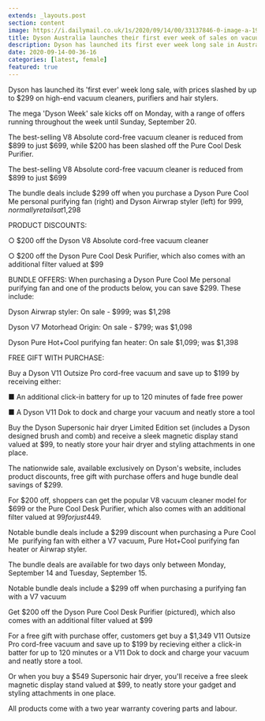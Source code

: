 ```yaml
---
extends: _layouts.post
section: content
image: https://i.dailymail.co.uk/1s/2020/09/14/00/33137846-0-image-a-19_1600039405161.jpg 
title: Dyson Australia launches their first ever week of sales on vacuum cleaners, purifiers and Airwraps 
description: Dyson has launched its first ever week long sale in Australia, with prices slashed by up to $299 on high-end vacuum cleaners,  purifiers and hair stylers. 
date: 2020-09-14-00-36-16 
categories: [latest, female] 
featured: true 
--- 
```

Dyson has launched its 'first ever' week long sale, with prices slashed by up to $299 on high-end vacuum cleaners, purifiers and hair stylers.

The mega 'Dyson Week' sale kicks off on Monday, with a range of offers running throughout the week until Sunday, September 20. 

The best-selling V8 Absolute cord-free vacuum cleaner is reduced from $899 to just $699, while $200 has been slashed off the Pure Cool Desk Purifier.

The best-selling V8 Absolute cord-free vacuum cleaner is reduced from $899 to just $699

The bundle deals include $299 off when you purchase a Dyson Pure Cool Me personal purifying fan (right) and Dyson Airwrap styler (left) for $999, normally retails at $1,298

PRODUCT DISCOUNTS: 

○ $200 off the Dyson V8 Absolute cord-free vacuum cleaner

○ $200 off the Dyson Pure Cool Desk Purifier, which also comes with an additional filter valued at $99

BUNDLE OFFERS: When purchasing a Dyson Pure Cool Me personal purifying fan and one of the products below, you can save $299. These include:

Dyson Airwrap styler: On sale - $999; was $1,298

Dyson V7 Motorhead Origin: On sale - $799; was $1,098

Dyson Pure Hot+Cool purifying fan heater: On sale $1,099; was $1,398

FREE GIFT WITH PURCHASE: 

Buy a Dyson V11 Outsize Pro cord-free vacuum and save up to $199 by receiving either: 

■ An additional click-in battery for up to 120 minutes of fade free power 

■ A Dyson V11 Dok to dock and charge your vacuum and neatly store a tool

Buy the Dyson Supersonic hair dryer Limited Edition set (includes a Dyson designed brush and comb) and receive a sleek magnetic display stand valued at $99, to neatly store your hair dryer and styling attachments in one place.

The nationwide sale, available exclusively on Dyson's website, includes product discounts, free gift with purchase offers and huge bundle deal savings of $299.

For $200 off, shoppers can get the popular V8 vacuum cleaner model for $699 or the Pure Cool Desk Purifier, which also comes with an additional filter valued at $99 for just $449.

Notable bundle deals include a $299 discount when purchasing a Pure Cool Me  purifying fan with either a V7 vacuum, Pure Hot+Cool purifying fan heater or Airwrap styler.

The bundle deals are available for two days only between Monday, September 14 and Tuesday, September 15.

Notable bundle deals include a $299 off when purchasing a purifying fan with a V7 vacuum

Get $200 off the Dyson Pure Cool Desk Purifier (pictured), which also comes with an additional filter valued at $99

For a free gift with purchase offer, customers get buy a $1,349 V11 Outsize Pro cord-free vacuum and save up to $199 by recieving either a click-in batter for up to 120 minutes or a V11 Dok to dock and charge your vacuum and neatly store a tool.

Or when you buy a $549 Supersonic hair dryer, you'll receive a free sleek magnetic display stand valued at $99, to neatly store your gadget and styling attachments in one place.

All products come with a two year warranty covering parts and labour.


